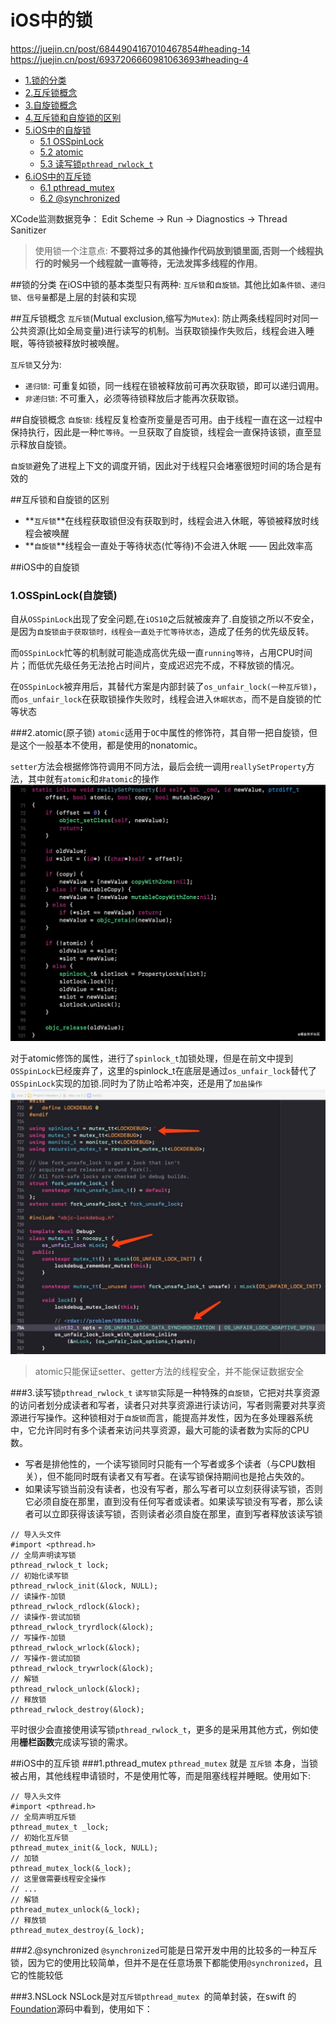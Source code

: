 # iOS中的锁
https://juejin.cn/post/6844904167010467854#heading-14
https://juejin.cn/post/6937206660981063693#heading-4


- [1.锁的分类](#锁的分类)
- [2.互斥锁概念](#互斥锁概念)
-  [3.自旋锁概念](#自旋锁概念)
-  [4.互斥锁和自旋锁的区别](#互斥锁和自旋锁的区别)
-  [5.iOS中的自旋锁](#iOS中的自旋锁)
	- [5.1 OSSpinLock](#1.OSSpinLock(自旋锁))
	- [5.2 atomic](#2.atomic(原子锁))
	- [5.3 读写锁`pthread_rwlock_t`](#3读写锁`pthread_rwlock_t`)
- [6.iOS中的互斥锁](#iOS中的互斥锁)
	- [6.1 pthread_mutex](#1.pthread_mutex)
	- [6.2 @synchronized](#2.@synchronized)

XCode监测数据竞争： Edit Scheme -> Run -> Diagnostics -> Thread Sanitizer

> 使用锁一个注意点: **不要将过多的其他操作代码放到锁里面,否则一个线程执行的时候另一个线程就一直等待，无法发挥多线程的作用**。

##锁的分类
在iOS中锁的基本类型只有两种: `互斥锁`和`自旋锁。`其他比如`条件锁`、`递归锁`、`信号量`都是上层的封装和实现

##互斥锁概念
`互斥锁`(Mutual exclusion,缩写为`Mutex`): 防止两条线程同时对同一公共资源(比如全局变量)进行读写的机制。当获取锁操作失败后，线程会进入睡眠，等待锁被释放时被唤醒。

		
`互斥锁`又分为:	

* `递归锁`: 可重复如锁，同一线程在锁被释放前可再次获取锁，即可以递归调用。
* `非递归锁`: 不可重入，必须等待锁释放后才能再次获取锁。

##自旋锁概念
`自旋锁`: 线程反复检查所变量是否可用。由于线程一直在这一过程中保持执行，因此是一种`忙等待`。一旦获取了自旋锁，线程会一直保持该锁，直至显示释放自旋锁。

`自旋锁`避免了进程上下文的调度开销，因此对于线程只会堵塞很短时间的场合是有效的

##互斥锁和自旋锁的区别
* **`互斥锁`**在线程获取锁但没有获取到时，线程会进入休眠，等锁被释放时线程会被唤醒
* **`自旋锁`**线程会一直处于等待状态(忙等待)不会进入休眠 —— 因此效率高

##iOS中的自旋锁
### 1.OSSpinLock(自旋锁)
自从`OSSpinLock`出现了安全问题,在`iOS10`之后就被废弃了.自旋锁之所以不安全，是因为`自旋锁由于获取锁时，线程会一直处于忙等待状态`，造成了任务的优先级反转。

而`OSSpinLock`忙等的机制就可能造成高优先级一直`running等待`，占用CPU时间片；而低优先级任务无法抢占时间片，变成迟迟完不成，不释放锁的情况。

在`OSSpinLock`被弃用后，其替代方案是内部封装了`os_unfair_lock(一种互斥锁)`，而`os_unfair_lock`在获取锁操作失败时，线程会进入`休眠状态`，而不是自旋锁的忙等状态

###2.atomic(原子锁)
`atomic`适用于`OC`中属性的修饰符，其自带一把自旋锁，但是这个一般基本不使用，都是使用的nonatomic。

`setter`方法会根据修饰符调用不同方法，最后会统一调用`reallySetProperty`方法，其中就有`atomic`和`非atomic`的操作
![setter](images/setter.jpeg)

对于atomic修饰的属性，进行了`spinlock_t`加锁处理，但是在前文中提到`OSSpinLock`已经废弃了，这里的spinlock_t在底层是通过`os_unfair_lock`替代了`OSSpinLock`实现的加锁.同时为了防止哈希冲突，还是用了`加盐操作`
![spinlock_t](images/spinlock_t.jpg)

> atomic只能保证setter、getter方法的线程安全，并不能保证数据安全

###3.读写锁`pthread_rwlock_t`
`读写锁`实际是一种特殊的`自旋锁`，它把对共享资源的访问者划分成读者和写者，读者只对共享资源进行读访问，写者则需要对共享资源进行写操作。这种锁相对于`自旋锁`而言，能提高并发性，因为在多处理器系统中，它允许同时有多个读者来访问共享资源，最大可能的读者数为实际的CPU数。

*  写者是排他性的，⼀个读写锁同时只能有⼀个写者或多个读者（与CPU数相关），但不能同时既有读者⼜有写者。在读写锁保持期间也是抢占失效的。
*  如果读写锁当前没有读者，也没有写者，那么写者可以⽴刻获得读写锁，否则它必须⾃旋在那⾥，直到没有任何写者或读者。如果读写锁没有写者，那么读者可以⽴即获得该读写锁，否则读者必须⾃旋在那⾥，直到写者释放该读写锁

```
// 导入头文件
#import <pthread.h>
// 全局声明读写锁
pthread_rwlock_t lock;
// 初始化读写锁
pthread_rwlock_init(&lock, NULL);
// 读操作-加锁
pthread_rwlock_rdlock(&lock);
// 读操作-尝试加锁
pthread_rwlock_tryrdlock(&lock);
// 写操作-加锁
pthread_rwlock_wrlock(&lock);
// 写操作-尝试加锁
pthread_rwlock_trywrlock(&lock);
// 解锁
pthread_rwlock_unlock(&lock);
// 释放锁
pthread_rwlock_destroy(&lock);

```
平时很少会直接使用读写锁`pthread_rwlock_t`，更多的是采用其他方式，例如使用**栅栏函数**完成读写锁的需求。

##iOS中的互斥锁
###1.pthread_mutex
`pthread_mutex` 就是 `互斥锁` 本身，当锁被占用，其他线程申请锁时，不是使用忙等，而是阻塞线程并睡眠。使用如下:

```
// 导入头文件
#import <pthread.h>
// 全局声明互斥锁
pthread_mutex_t _lock;
// 初始化互斥锁
pthread_mutex_init(&_lock, NULL);
// 加锁
pthread_mutex_lock(&_lock);
// 这里做需要线程安全操作
// ...
// 解锁 
pthread_mutex_unlock(&_lock);
// 释放锁
pthread_mutex_destroy(&_lock);
```
###2.@synchronized
`@synchronized`可能是日常开发中用的比较多的一种互斥锁，因为它的使用比较简单，但并不是在任意场景下都能使用`@synchronized`，且它的性能较低

###3.NSLock
NSLock是对`互斥锁pthread_mutex `的简单封装，在swift 的 [Foundation](https://github.com/apple/swift-corelibs-foundation)源码中看到，使用如下：